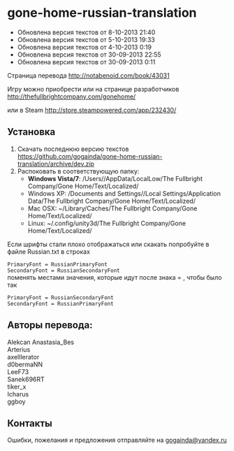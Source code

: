 gone-home-russian-translation
=============================

- Обновлена версия текстов от  8-10-2013 21:40  
- Обновлена версия текстов от  5-10-2013 19:33
- Обновлена версия текстов от  4-10-2013 0:19
- Обновлена версия текстов от 30-09-2013 22:55
- Обновлена версия текстов от 30-09-2013 0:11 

Cтраница перевода http://notabenoid.com/book/43031  

Игру можно приобрести или на странице разработчиков http://thefullbrightcompany.com/gonehome/

или в Steam http://store.steampowered.com/app/232430/

## Установка

1. Скачать последнюю версию текстов https://github.com/gogainda/gone-home-russian-translation/archive/dev.zip
2. Распоковать в соответствующую папку:  
    - **Windows Vista/7**: /Users/<username>/AppData/LocalLow/The Fullbright Company/Gone Home/Text/Localized/      
    - Windows XP: /Documents and Settings/<username>/Local Settings/Application Data/The Fullbright Company/Gone Home/Text/Localized/      
    - Mac OSX: ~/Library/Caches/The Fullbright Company/Gone Home/Text/Localized/   
    - Linux: ~/.config/unity3d/The Fullbright Company/Gone Home/Text/Localized/  

Если шрифты стали плохо отображаться или скакать попробуйте в файле Russian.txt в строках

  `PrimaryFont = RussianPrimaryFont`  
  `SecondaryFont = RussianSecondaryFont`  
поменять местами значения, которые идут после знака = , чтобы было так

  `PrimaryFont = RussianSecondaryFont`  
  `SecondaryFont = RussianPrimaryFont`

## Авторы перевода:  

Alekcan
Anastasia_Bes  
Arterius  
axelllerator  
d0bermaNN  
LeeF73  
Sanek696RT  
tiker_x  
Icharus  
ggboy

## Контакты
Ошибки, пожелания и предложения отправляйте на gogainda@yandex.ru 





